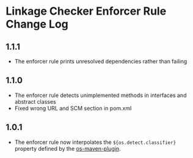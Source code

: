 # Linkage Checker Enforcer Rule Change Log

## 1.1.1
* The enforcer rule prints unresolved dependencies rather than failing

## 1.1.0
* The enforcer rule detects unimplemented methods in interfaces and abstract classes
* Fixed wrong URL and SCM section in pom.xml

## 1.0.1
* The enforcer rule now interpolates the `${os.detect.classifier}` property defined by the
  [os-maven-plugin](https://github.com/trustin/os-maven-plugin).
